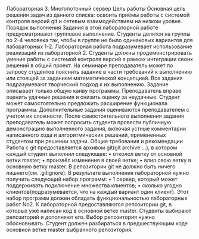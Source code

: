 Лабораторная 3. Многопоточный сервер
Цель работы
Основная цель решения задач из данного списка: освоить приёмы работы с системой контроля версий git и сетевым взаимодействием на низком уровне.
Порядок выполнения
Задания в этой лабораторной работе предусматривают групповое выполнение. Студенты делятся на группы по 2-4 человека так, чтобы в группе не было одинаковых вариантов для лабораторных 1-2.
Лабораторная работа подразумевает использование реализаций из лабораторной 2. Студенты должны продемонстрировать умение работы с системой контроля версий в рамках интеграции своих решений в общий проект.
На семинаре преподаватель может по запросу студентов пояснить задание в части требований к выполнению или стоящей за заданием математической концепцией.
Все задания подразумевают творческий подход к их выполнению. Задание описывает только общую канву программы.
Преподаватель вправе оценить удачные решения и снизить оценку за неудачные.
Студент может самостоятельно предложить расширение функционала программы. Дополнительные задания оцениваются преподавателем с учетом их сложности.
После самостоятельного выполнения задания преподаватель может попросить студента провести публичную демонстрацию выполненного задания, включая устные комментарии написанного хода и алгоритмических решений, примененных студентом при решении задачи.
Общие требования и рекомендации
Работа с git предоставляется архивом git(git archive ...), в котором каждый студент выполнил следующее:
• отколол ветку от основной ветки master;
• произвёл изменения в своей ветке;
• влил свою ветку в основную ветку master.
В репозитории git не должно быть ничего лишнего(см. .gitignore).
В результате выполнения лабораторной нужно получить следующий набор программ:
• 1 сервер, который может поддерживать подключение множества клиентов;
• сколько угодно клиентов(подразумевается, что на каждый вариант один клиент).
Этот набор программ должен обладать функциональностью лабораторных работ No2.
К лабораторной предоставляются репозитории git, в которых уже написан код в основной ветке master. Студенты выбирают репозиторий и дополняют его. Выбор репозитория нужно обосновывать. Студент должен разбираться в предшествующим коде основной ветке master выбранного репозитория.